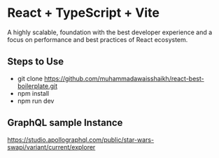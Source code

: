 # React + TypeScript + Vite
A highly scalable, foundation with the best developer experience and a focus on performance and best practices of React ecosystem.

## Steps to Use
- git clone https://github.com/muhammadawaisshaikh/react-best-boilerplate.git
- npm install
- npm run dev


## GraphQL sample Instance
https://studio.apollographql.com/public/star-wars-swapi/variant/current/explorer